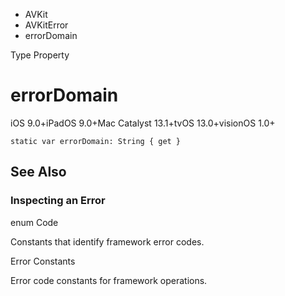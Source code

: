 

- AVKit
- AVKitError
-  errorDomain 

Type Property

# errorDomain

iOS 9.0+iPadOS 9.0+Mac Catalyst 13.1+tvOS 13.0+visionOS 1.0+

``` source
static var errorDomain: String { get }
```

## See Also

### Inspecting an Error

enum Code

Constants that identify framework error codes.

Error Constants

Error code constants for framework operations.

